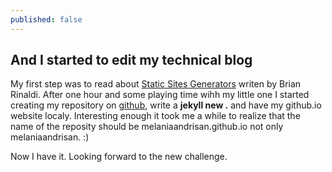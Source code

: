 ```yaml
---
published: false
---
```


## And I started to edit my technical blog

My first step was to read about [Static Sites Generators](http://www.oreilly.com/web-platform/free/static-site-generators.csp) writen by  Brian Rinaldi. After one hour and some playing time wihh my little one I started creating my repository on [github](https://github.com/), write a **jekyll new .** and have my github.io website localy. Interesting enough it took me a while to realize that the name of the reposity should be melaniaandrisan.github.io not only melaniaandrisan. :)

Now I have it. Looking forward to the new challenge. 



